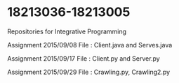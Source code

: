 # 18213036-18213005
Repositories for Integrative Programming

Assignment 2015/09/08
File : Client.java and Serves.java

Assignment 2015/09/17
File : Client.py and Server.py

Assignment 2015/09/29
File : Crawling.py, Crawling2.py
